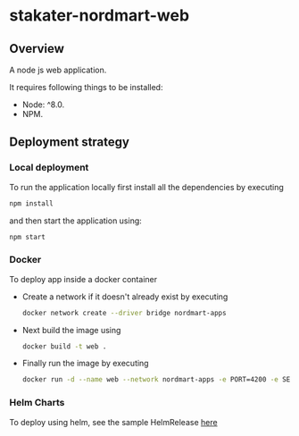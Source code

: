 # stakater-nordmart-web

## Overview

A node js web application.

It requires following things to be installed:

* Node: ^8.0.
* NPM.

## Deployment strategy

### Local deployment

To run the application locally first install all the dependencies by executing

```bash
npm install
```

and then start the application using:

```bash
npm start
```

### Docker

To deploy app inside a docker container

* Create a network if it doesn't already exist by executing

  ```bash
  docker network create --driver bridge nordmart-apps
  ```

* Next build the image using

  ```bash
  docker build -t web .
  ```

* Finally run the image by executing

  ```bash
  docker run -d --name web --network nordmart-apps -e PORT=4200 -e SECURE_NORDMART_GW_ENDPOINT="gateway:8080" -p 4200:4200 web
  ```

### Helm Charts

To deploy using helm, see the sample HelmRelease [here](https://github.com/stakater-lab/nordmart-dev-apps/blob/master/releases/web-helm-release.yaml)
